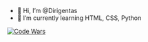 - 👋 Hi, I’m @Dirigentas
- 🌱 I’m currently learning HTML, CSS, Python

[![Code Wars](https://www.codewars.com/users/Dirigentas/badges/large)](https://www.codewars.com/users/Dirigentas)


<!---
Dirigentas/Dirigentas is a ✨ special ✨ repository because its `README.md` (this file) appears on your GitHub profile.
You can click the Preview link to take a look at your changes.

- 👀 I’m interested in ...
- 💞️ I’m looking to collaborate on ...
- 📫 How to reach me ...
--->
